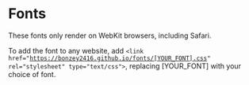 # Fonts

These fonts only render on WebKit browsers, including Safari.

To add the font to any website, add <code>&lt;link href="https://bonzey2416.github.io/fonts/[YOUR_FONT].css" rel="stylesheet" type="text/css"&gt;</code>, replacing [YOUR_FONT] with your choice of font.
